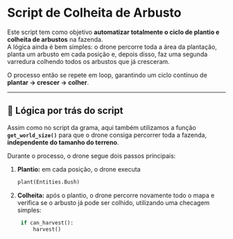 # Script de Colheita de Arbusto

Este script tem como objetivo **automatizar totalmente o ciclo de plantio e colheita de arbustos** na fazenda.  
A lógica ainda é bem simples: o drone percorre toda a área da plantação, planta um arbusto em cada posição e, depois disso, faz uma segunda varredura colhendo todos os arbustos que já cresceram.  

O processo então se repete em loop, garantindo um ciclo contínuo de **plantar → crescer → colher**.

---

## 🧠 Lógica por trás do script

Assim como no script da grama, aqui também utilizamos a função **`get_world_size()`** para que o drone consiga percorrer toda a fazenda, **independente do tamanho do terreno**.

Durante o processo, o drone segue dois passos principais:

1. **Plantio:** em cada posição, o drone executa  

   ```python
   plant(Entities.Bush)

2. **Colheita:** após o plantio, o drone percorre novamente todo o mapa e verifica se o arbusto já pode ser colhido, utilizando uma checagem simples:

   ```python
    if can_harvest():
        harvest()
